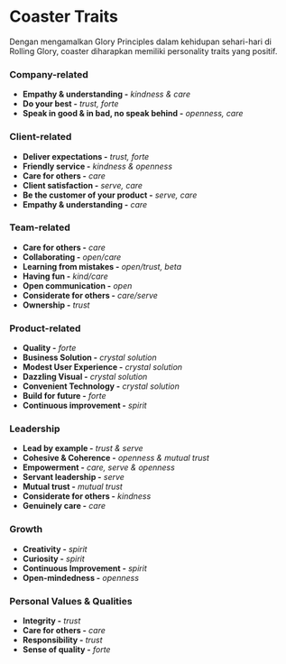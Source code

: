 # Coaster Traits

Dengan mengamalkan Glory Principles dalam kehidupan sehari-hari di Rolling Glory, coaster diharapkan memiliki personality traits yang positif. 

### **Company-related**  

* **Empathy & understanding -** _kindness & care_
* **Do your best -** _trust, forte_
* **Speak in good & in bad, no speak behind -** _openness, care_

### **Client-related**

* **Deliver expectations -** _trust, forte_
* **Friendly service -** _kindness & openness_
* **Care for others -** _care_
* **Client satisfaction -** _serve, care_
* **Be the customer of your product -** _serve, care_
* **Empathy & understanding -** _care_

### **Team-related**

* **Care for others -** _care_
* **Collaborating -** _open/care_
* **Learning from mistakes -** _open/trust, beta_
* **Having fun -** _kind/care_
* **Open communication -** _open_
* **Considerate for others -** _care/serve_
* **Ownership -** _trust_

### **Product-related**

* **Quality -** _forte_
* **Business Solution -** _crystal solution_
* **Modest User Experience -** _crystal solution_
* **Dazzling Visual -** _crystal solution_
* **Convenient Technology -** _crystal solution_
* **Build for future -** _forte_
* **Continuous improvement -** _spirit_

### **Leadership**

* **Lead by example -** _trust & serve_
* **Cohesive & Coherence -** _openness & mutual trust_
* **Empowerment -** _care, serve & openness_
* **Servant leadership -** _serve_
* **Mutual trust -** _mutual trust_
* **Considerate for others -** _kindness_
* **Genuinely care -** _care_

### **Growth**

* **Creativity -** _spirit_
* **Curiosity -** _spirit_
* **Continuous Improvement -** _spirit_
* **Open-mindedness -** _openness_

### **Personal Values & Qualities**

* **Integrity -** _trust_
* **Care for others -** _care_
* **Responsibility -** _trust_
* **Sense of quality -** _forte_

